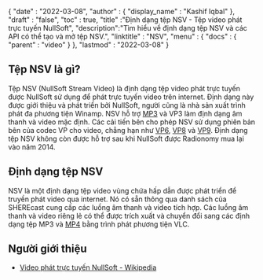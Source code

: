 {
  "date" : "2022-03-08",
  "author" : {
    "display_name" : "Kashif Iqbal"
},
  "draft" : "false",
  "toc" : true,
  "title" :"Định dạng tệp NSV - Tệp video phát trực tuyến NullSoft",
  "description":"Tìm hiểu về định dạng tệp NSV và các API có thể tạo và mở tệp NSV.",
  "linktitle" : "NSV",
  "menu" : {
    "docs" : {
      "parent" : "video"
}
},
  "lastmod" : "2022-03-08"
}

## Tệp NSV là gì?

Tệp NSV (NullSoft Stream Video) là định dạng tệp video phát trực tuyến được NullSoft sử dụng để phát trực tuyến video trên internet. Định dạng này được giới thiệu và phát triển bởi NullSoft, người cũng là nhà sản xuất trình phát đa phương tiện Winamp. NSV hỗ trợ [MP3](/vi/audio/mp3/) và VP3 làm định dạng âm thanh và video mặc định. Các cải tiến bên cho phép NSV sử dụng phiên bản bên của codec VP cho video, chẳng hạn như [VP6](/vi/video/vp6/), [VP8](/vi/video/vp8/) và [VP9](/vi/video/vp9/). Định dạng tệp NSV không còn được hỗ trợ sau khi NullSoft được Radionomy mua lại vào năm 2014.

## Định dạng tệp NSV

NSV là một định dạng tệp video vùng chứa hấp dẫn được phát triển để truyền phát video qua internet. Nó có sẵn thông qua danh sách của SHEREcast cung cấp các luồng âm thanh và video tích hợp. Các luồng âm thanh và video riêng lẻ có thể được trích xuất và chuyển đổi sang các định dạng tệp MP3 và [MP4](/vi/video/mp4/) bằng trình phát phương tiện VLC.

## Người giới thiệu

* [Video phát trực tuyến NullSoft - Wikipedia](https://en.wikipedia.org/wiki/Nullsoft_Streaming_Video)

